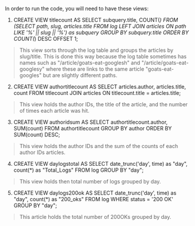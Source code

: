 In order to run the code, you will need to have these views: 

1. CREATE VIEW titlecount AS SELECT subquery.title, COUNT(*) FROM (SELECT path, slug, articles.title FROM log LEFT JOIN articles ON path LIKE '%' || slug || '%') as subquery GROUP BY subquery.title ORDER BY COUNT(*) DESC OFFSET 1;
> This view sorts through the log table and groups the articles by slug/title. This is done this way because the log table sometimes has names such as "/article/goats-eat-googlesh" and "/article/goats-eat-googlesy" where these are links to the same article "goats-eat-googles" but are slightly different paths. 

		
2. CREATE VIEW authortitlecount AS SELECT articles.author, articles.title, count FROM titlecount JOIN articles ON titlecount.title = articles.title;
> This view holds the author IDs, the title of the article, and the number of times each article was hit.
	
3. CREATE VIEW authoridsum AS SELECT authortitlecount.author, SUM(count) FROM authortitlecount GROUP BY author ORDER BY SUM(count) DESC;
> This view holds the author IDs and the sum of the counts of each author IDs articles.
  
4. CREATE VIEW daylogstotal AS SELECT date_trunc('day', time) as "day", count(*) as "Total_Logs" FROM log GROUP BY "day";
> This view holds then total number of logs grouped by day.


5. CREATE VIEW daylogs200ok AS SELECT date_trunc('day', time) as "day", count(*) as "200_oks" FROM log WHERE status = '200 OK' GROUP BY "day";
> This article holds the total number of 200OKs grouped by day. 
